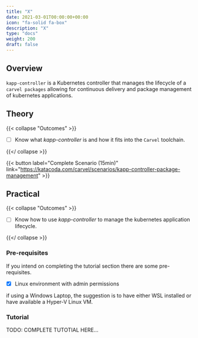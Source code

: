 ```yaml
---
title: "X"
date: 2021-03-01T00:00:00+00:00
icon: "fa-solid fa-box"
description: "X"
type: "docs"
weight: 200
draft: false
---
```


## Overview

`kapp-controller` is a Kubernetes controller that manages the lifecycle of a `carvel packages` allowing for continuous delivery and package management of kubernetes applications.

## Theory

{{< collapse "Outcomes" >}}

- [ ] Know what _kapp-controller_ is and how it fits into the `Carvel` toolchain.

{{</ collapse >}}

{{< button label="Complete Scenario (15min)" link="https://katacoda.com/carvel/scenarios/kapp-controller-package-management" >}}

## Practical

{{< collapse "Outcomes" >}}

- [ ] Know how to use _kapp-controller_ to manage the kubernetes application lifecycle.

{{</ collapse >}}

### Pre-requisites

If you intend on completing the tutorial section there are some pre-requisites.

- [x] Linux environment with admin permissions

if using a Windows Laptop, the suggestion is to have either WSL installed or have available a Hyper-V Linux VM.

### Tutorial

TODO: COMPLETE TUTOTIAL HERE...
